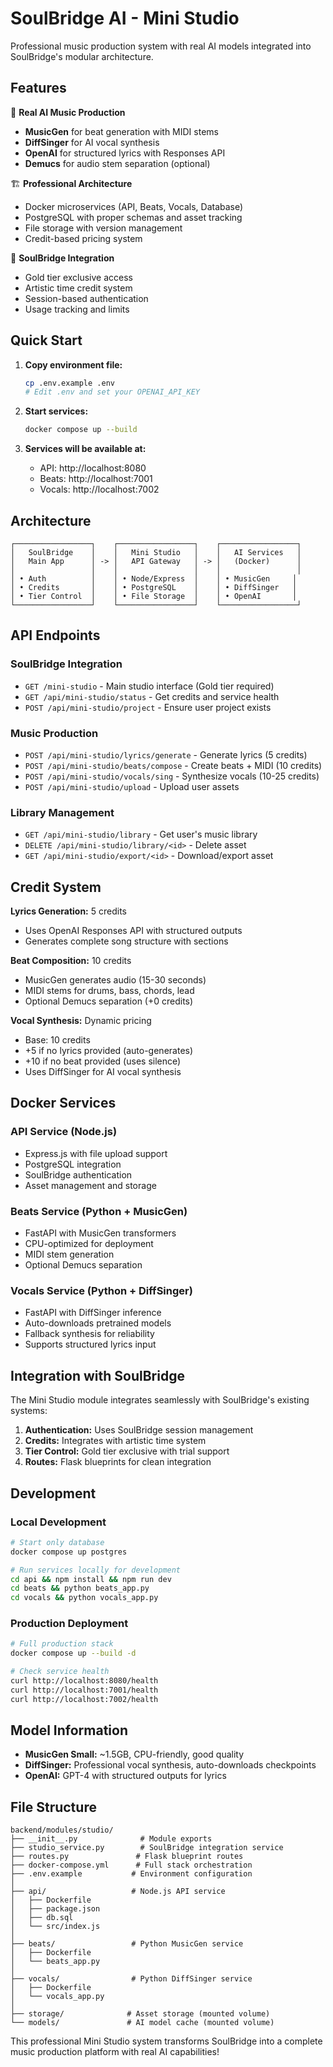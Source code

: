 # SoulBridge AI - Mini Studio

Professional music production system with real AI models integrated into SoulBridge's modular architecture.

## Features

🎵 **Real AI Music Production**
- **MusicGen** for beat generation with MIDI stems
- **DiffSinger** for AI vocal synthesis  
- **OpenAI** for structured lyrics with Responses API
- **Demucs** for audio stem separation (optional)

🏗️ **Professional Architecture**
- Docker microservices (API, Beats, Vocals, Database)
- PostgreSQL with proper schemas and asset tracking
- File storage with version management
- Credit-based pricing system

🔐 **SoulBridge Integration**
- Gold tier exclusive access
- Artistic time credit system
- Session-based authentication
- Usage tracking and limits

## Quick Start

1. **Copy environment file:**
   ```bash
   cp .env.example .env
   # Edit .env and set your OPENAI_API_KEY
   ```

2. **Start services:**
   ```bash
   docker compose up --build
   ```

3. **Services will be available at:**
   - API: http://localhost:8080
   - Beats: http://localhost:7001
   - Vocals: http://localhost:7002

## Architecture

```
┌─────────────────┐    ┌─────────────────┐    ┌─────────────────┐
│   SoulBridge    │    │   Mini Studio   │    │   AI Services   │
│   Main App      │ -> │   API Gateway   │ -> │   (Docker)      │
│                 │    │                 │    │                 │
│ • Auth          │    │ • Node/Express  │    │ • MusicGen     │
│ • Credits       │    │ • PostgreSQL    │    │ • DiffSinger   │
│ • Tier Control  │    │ • File Storage  │    │ • OpenAI       │
└─────────────────┘    └─────────────────┘    └─────────────────┘
```

## API Endpoints

### SoulBridge Integration
- `GET /mini-studio` - Main studio interface (Gold tier required)
- `GET /api/mini-studio/status` - Get credits and service health
- `POST /api/mini-studio/project` - Ensure user project exists

### Music Production
- `POST /api/mini-studio/lyrics/generate` - Generate lyrics (5 credits)
- `POST /api/mini-studio/beats/compose` - Create beats + MIDI (10 credits)
- `POST /api/mini-studio/vocals/sing` - Synthesize vocals (10-25 credits)
- `POST /api/mini-studio/upload` - Upload user assets

### Library Management
- `GET /api/mini-studio/library` - Get user's music library
- `DELETE /api/mini-studio/library/<id>` - Delete asset
- `GET /api/mini-studio/export/<id>` - Download/export asset

## Credit System

**Lyrics Generation:** 5 credits
- Uses OpenAI Responses API with structured outputs
- Generates complete song structure with sections

**Beat Composition:** 10 credits  
- MusicGen generates audio (15-30 seconds)
- MIDI stems for drums, bass, chords, lead
- Optional Demucs separation (+0 credits)

**Vocal Synthesis:** Dynamic pricing
- Base: 10 credits
- +5 if no lyrics provided (auto-generates)
- +10 if no beat provided (uses silence)
- Uses DiffSinger for AI vocal synthesis

## Docker Services

### API Service (Node.js)
- Express.js with file upload support
- PostgreSQL integration
- SoulBridge authentication
- Asset management and storage

### Beats Service (Python + MusicGen)
- FastAPI with MusicGen transformers
- CPU-optimized for deployment
- MIDI stem generation
- Optional Demucs separation

### Vocals Service (Python + DiffSinger)
- FastAPI with DiffSinger inference
- Auto-downloads pretrained models
- Fallback synthesis for reliability
- Supports structured lyrics input

## Integration with SoulBridge

The Mini Studio module integrates seamlessly with SoulBridge's existing systems:

1. **Authentication:** Uses SoulBridge session management
2. **Credits:** Integrates with artistic time system
3. **Tier Control:** Gold tier exclusive with trial support
4. **Routes:** Flask blueprints for clean integration

## Development

### Local Development
```bash
# Start only database
docker compose up postgres

# Run services locally for development
cd api && npm install && npm run dev
cd beats && python beats_app.py
cd vocals && python vocals_app.py
```

### Production Deployment
```bash
# Full production stack
docker compose up --build -d

# Check service health
curl http://localhost:8080/health
curl http://localhost:7001/health
curl http://localhost:7002/health
```

## Model Information

- **MusicGen Small:** ~1.5GB, CPU-friendly, good quality
- **DiffSinger:** Professional vocal synthesis, auto-downloads checkpoints
- **OpenAI:** GPT-4 with structured outputs for lyrics

## File Structure

```
backend/modules/studio/
├── __init__.py              # Module exports
├── studio_service.py        # SoulBridge integration service
├── routes.py               # Flask blueprint routes
├── docker-compose.yml      # Full stack orchestration
├── .env.example           # Environment configuration
│
├── api/                   # Node.js API service
│   ├── Dockerfile
│   ├── package.json
│   ├── db.sql
│   └── src/index.js
│
├── beats/                 # Python MusicGen service
│   ├── Dockerfile
│   └── beats_app.py
│
├── vocals/                # Python DiffSinger service
│   ├── Dockerfile
│   └── vocals_app.py
│
├── storage/              # Asset storage (mounted volume)
└── models/               # AI model cache (mounted volume)
```

This professional Mini Studio system transforms SoulBridge into a complete music production platform with real AI capabilities!